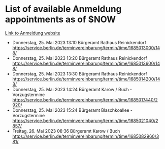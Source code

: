 # List of available Anmeldung appointments as of $NOW
[Link to Anmeldung website](https://service.berlin.de/terminvereinbarung/termin/tag.php?termin=1&anliegen[]=120686&dienstleisterlist=122210,122217,327316,122219,327312,122227,327314,122231,327346,122243,327348,122254,122252,329742,122260,329745,122262,329748,122271,327278,122273,327274,122277,327276,330436,122280,327294,122282,327290,122284,327292,122291,327270,122285,327266,122286,327264,122296,327268,150230,329760,122297,327286,122294,327284,122312,329763,122314,329775,122304,327330,122311,327334,122309,327332,317869,122281,327352,122279,329772,122283,122276,327324,122274,327326,122267,329766,122246,327318,122251,327320,122257,327322,122208,327298,122226,327300&herkunft=http%3A%2F%2Fservice.berlin.de%2Fdienstleistung%2F120686%2F)
- Donnerstag, 25. Mai 2023 13:10 Bürgeramt Rathaus Reinickendorf https://service.berlin.de/terminvereinbarung/termin/time/1685013000/148/
- Donnerstag, 25. Mai 2023 13:20 Bürgeramt Rathaus Reinickendorf https://service.berlin.de/terminvereinbarung/termin/time/1685013600/148/
- Donnerstag, 25. Mai 2023 13:30 Bürgeramt Rathaus Reinickendorf https://service.berlin.de/terminvereinbarung/termin/time/1685014200/148/
- Donnerstag, 25. Mai 2023 14:24 Bürgeramt Karow / Buch - Vorzugstermine https://service.berlin.de/terminvereinbarung/termin/time/1685017440/2920/
- Donnerstag, 25. Mai 2023 15:24 Bürgeramt Blaschkoallee - Vorzugstermine https://service.berlin.de/terminvereinbarung/termin/time/1685021040/2857/
- Freitag, 26. Mai 2023 08:36 Bürgeramt Karow / Buch https://service.berlin.de/terminvereinbarung/termin/time/1685082960/381/
